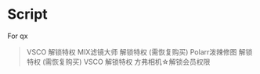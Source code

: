 # Script
For qx

> VSCO 解锁特权 
> MIX滤镜大师 解锁特权 (需恢复购买) 
> Polarr泼辣修图 解锁特权 (需恢复购买)
> VSCO 解锁特权 
> 方弗相机☆解锁会员权限

